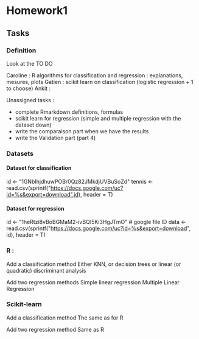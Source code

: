 # Homework1

## Tasks

### Definition

Look at the TO DO 

Caroline : R algorithms for classification and regression : explanations, mesures, plots
Gatien   : scikit learn on classification (logistic regression + 1 to choose) 
Ankit    : 

Unassigned tasks : 

- complete Rmarkdown definitions, formulas 
- scikit learn for regression (simple and multiple regression with the dataset down)
- write the comparaison part when we have the results
- write the Validation part (part 4)

### Datasets 

#### Dataset for classification 

id <- "1GNbIhjdhuwPOBr0Qz82JMkdjUVBuSoZd"
tennis <- read.csv(sprintf("https://docs.google.com/uc?id=%s&export=download",id), header = T)

#### Dataset for regression 

id <- "1heRtzi8vBoBGMaM2-ivBQI5Ki3HgJTmO" # google file ID
data <- read.csv(sprintf("https://docs.google.com/uc?id=%s&export=download",  id), header = T)

### R : 

Add a classification method 
Either KNN, or decision trees or linear (or quadratic) discriminant analysis

Add two regression methods
Simple linear regression
Multiple Linear Regression 

### Scikit-learn 

Add a classification method
The same as for R

Add two regression method 
Same as R 
